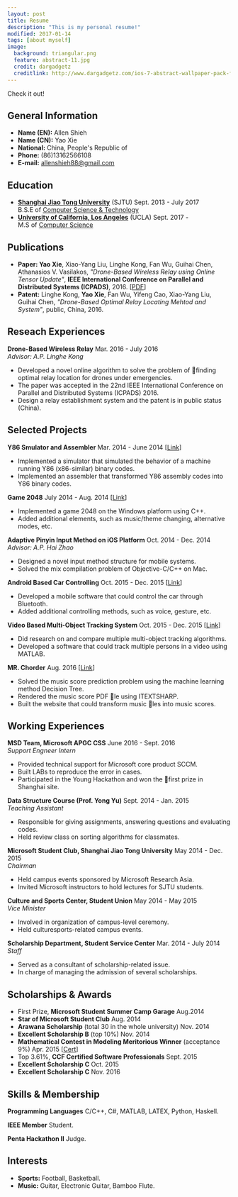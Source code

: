 ```yaml
---
layout: post
title: Resume
description: "This is my personal resume!"
modified: 2017-01-14
tags: [about myself]
image:
  background: triangular.png
  feature: abstract-11.jpg
  credit: dargadgetz
  creditlink: http://www.dargadgetz.com/ios-7-abstract-wallpaper-pack-for-iphone-5-and-ipod-touch-retina/
---
```


Check it out!

## General Information
* **Name (EN):** Allen Shieh
* **Name (CN):** Yao Xie
* **National:** China, People's Republic of
* **Phone:** (86)13162566108
* **E-mail:** allenshieh88@gmail.com


## Education
* [**Shanghai Jiao Tong University**](http://en.sjtu.edu.cn/) (SJTU) Sept. 2013 - July 2017 <br>
B.S.E of [Computer Science & Technology](http://www.cs.sjtu.edu.cn/en/)
* [**University of California, Los Angeles**](http://www.ucla.edu/) (UCLA) Sept. 2017 - <br>
M.S of [Computer Science](http://www.cs.ucla.edu/)

## Publications
* **Paper: Yao Xie**, Xiao-Yang Liu, Linghe Kong, Fan Wu, Guihai Chen, Athanasios V. Vasilakos, *"Drone-Based Wireless Relay using Online Tensor Update"*, **IEEE International Conference on Parallel and Distributed Systems (ICPADS)**, 2016. \[[PDF](/publications/icpads2016drone.pdf)\]
* **Patent:** Linghe Kong, **Yao Xie**, Fan Wu, Yifeng Cao, Xiao-Yang Liu, Guihai Chen, *"Drone-Based Optimal Relay Locating Mehtod and System"*, public, China, 2016.


## Reseach Experiences
**Drone-Based Wireless Relay** Mar. 2016 - July 2016 <br>
*Advisor: A.P. Linghe Kong* <br>
* Developed a novel online algorithm to solve the problem of finding optimal relay location for drones under emergencies. <br>
* The paper was accepted in the 22nd IEEE International Conference on Parallel and Distributed Systems (ICPADS) 2016. <br>
* Design a relay establishment system and the patent is in public status (China). <br>


## Selected Projects
**Y86 Smulator and Assembler** Mar. 2014 - June 2014 \[[Link](https://github.com/AllenShieh/ICSLabs)\] <br>
* Implemented a simulator that simulated the behavior of a machine running Y86 (x86-similar) binary codes. <br>
* Implemented an assembler that transformed Y86 assembly codes into Y86 binary codes. <br>

**Game 2048** July 2014 - Aug. 2014 \[[Link](https://github.com/AllenShieh/Game2048)\] <br>
* Implemented a game 2048 on the Windows platform using C++. <br>
* Added additional elements, such as music/theme changing, alternative modes, etc. <br>

**Adaptive Pinyin Input Method on iOS Platform** Oct. 2014 - Dec. 2014 <br>
*Advisor: A.P. Hai Zhao* <br>
* Designed a novel input method structure for mobile systems. <br>
* Solved the mix compilation problem of Objective-C/C++ on Mac. <br>

**Android Based Car Controlling** Oct. 2015 - Dec. 2015  \[[Link](http://eelab.sjtu.edu.cn/kc/2015-12/C17/)\] <br>
* Developed a mobile software that could control the car through Bluetooth. <br>
* Added additional controlling methods, such as voice, gesture, etc. <br>

**Video Based Multi-Object Tracking System** Oct. 2015 - Dec. 2015 \[[Link](https://github.com/AllenShieh/MultiTrackProject)\] <br>
* Did research on and compare multiple multi-object tracking algorithms. <br>
* Developed a software that could track multiple persons in a video using MATLAB. <br>

**MR. Chorder** Aug. 2016 \[[Link](https://github.com/aaronguo1996/MrChorder)\] <br>
* Solved the music score prediction problem using the machine learning method Decision Tree. <br>
* Rendered the music score PDF le using ITEXTSHARP. <br>
* Built the website that could transform music les into music scores. <br>


## Working Experiences
**MSD Team, Microsoft APGC CSS** June 2016 - Sept. 2016 <br>
*Support Engneer Intern* <br>
* Provided technical support for Microsoft core product SCCM. <br>
* Built LABs to reproduce the error in cases. <br>
* Participated in the Young Hackathon and won the first prize in Shanghai site. <br>

**Data Structure Course (Prof. Yong Yu)** Sept. 2014 - Jan. 2015 <br>
*Teaching Assistant* <br>
* Responsible for giving assignments, answering questions and evaluating codes. <br>
* Held review class on sorting algorithms for classmates. <br>

**Microsoft Student Club, Shanghai Jiao Tong University** May 2014 - Dec. 2015 <br>
*Chairman* <br>
* Held campus events sponsored by Microsoft Research Asia. <br>
* Invited Microsoft instructors to hold lectures for SJTU students. <br>

**Culture and Sports Center, Student Union** May 2014 - May 2015 <br>
*Vice Minister* <br>
* Involved in organization of campus-level ceremony. <br>
* Held culturesports-related campus events. <br>

**Scholarship Department, Student Service Center** Mar. 2014 - July 2014 <br>
*Staff* <br>
* Served as a consultant of scholarship-related issue. <br>
* In charge of managing the admission of several scholarships. <br>


## Scholarships & Awards
* First Prize, **Microsoft Student Summer Camp Garage** Aug.2014
* **Star of Microsoft Student Club** Aug. 2014
* **Arawana Scholarship** (total 30 in the whole university) Nov. 2014
* **Excellent Scholarship B** (top 10%) Nov. 2014
* **Mathematical Contest in Modeling Meritorious Winner** (acceptance 9%) Apr. 2015 \[[Cert](/awards/33804.pdf)\]
* Top 3.61%, **CCF Certified Software Professionals** Sept. 2015
* **Excellent Scholarship C** Oct. 2015
* **Excellent Scholarship C** Nov. 2016


## Skills & Membership
**Programming Languages**  C/C++, C#, MATLAB, LATEX, Python, Haskell. <br>

**IEEE Member** Student. <br>

**Penta Hackathon II** Judge. <br>

## Interests
* **Sports:** Football, Basketball.
* **Music:** Guitar, Electronic Guitar, Bamboo Flute.
